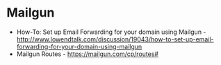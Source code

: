 # Mailgun

* How-To: Set up Email Forwarding for your domain using Mailgun - http://www.lowendtalk.com/discussion/19043/how-to-set-up-email-forwarding-for-your-domain-using-mailgun
* Mailgun Routes - https://mailgun.com/cp/routes#